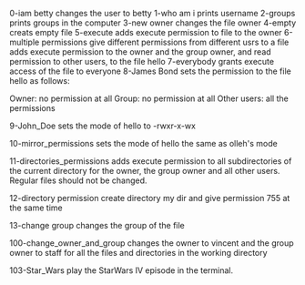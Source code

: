 0-iam betty changes the user to betty
1-who am i prints username
2-groups prints groups in the computer
3-new owner changes the file owner
4-empty creats empty file
5-execute adds execute permission to file to the owner
6-multiple permissions give different permissions from different usrs to a file  adds execute permission to the owner and the group owner, and read permission to other users, to the file hello
7-everybody grants execute access of the file to everyone
8-James Bond sets the permission to the file hello as follows:

Owner: no permission at all
Group: no permission at all
Other users: all the permissions

9-John_Doe sets the mode of hello to -rwxr-x-wx

10-mirror_permissions sets the mode of hello the same as olleh's mode

11-directories_permissions adds execute permission to all subdirectories of the current directory for the owner, the group owner and all other users. Regular files should not be changed.

12-directory permission create directory my dir and give permission 755 at the same time

13-change group changes the group of the file

100-change_owner_and_group changes the owner to vincent and the group owner to staff for all the files and directories in the working directory

103-Star_Wars play the StarWars IV episode in the terminal.


